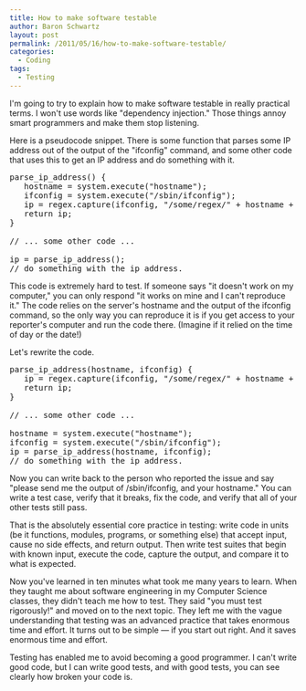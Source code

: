 ```yaml
---
title: How to make software testable
author: Baron Schwartz
layout: post
permalink: /2011/05/16/how-to-make-software-testable/
categories:
  - Coding
tags:
  - Testing
---
```

I'm going to try to explain how to make software testable in really practical terms. I won't use words like "dependency injection." Those things annoy smart programmers and make them stop listening.

Here is a pseudocode snippet. There is some function that parses some IP address out of the output of the "ifconfig" command, and some other code that uses this to get an IP address and do something with it.

<pre>parse_ip_address() {
   hostname = system.execute("hostname");
   ifconfig = system.execute("/sbin/ifconfig");
   ip = regex.capture(ifconfig, "/some/regex/" + hostname + "/some/other/regex/");
   return ip;
}

// ... some other code ...

ip = parse_ip_address();
// do something with the ip address.
</pre>

This code is extremely hard to test. If someone says "it doesn't work on my computer," you can only respond "it works on mine and I can't reproduce it." The code relies on the server's hostname and the output of the ifconfig command, so the only way you can reproduce it is if you get access to your reporter's computer and run the code there. (Imagine if it relied on the time of day or the date!)

Let's rewrite the code.

<pre>parse_ip_address(hostname, ifconfig) {
   ip = regex.capture(ifconfig, "/some/regex/" + hostname + "/some/other/regex/");
   return ip;
}

// ... some other code ...

hostname = system.execute("hostname");
ifconfig = system.execute("/sbin/ifconfig");
ip = parse_ip_address(hostname, ifconfig);
// do something with the ip address.
</pre>

Now you can write back to the person who reported the issue and say "please send me the output of /sbin/ifconfig, and your hostname." You can write a test case, verify that it breaks, fix the code, and verify that all of your other tests still pass.

That is the absolutely essential core practice in testing: write code in units (be it functions, modules, programs, or something else) that accept input, cause no side effects, and return output. Then write test suites that begin with known input, execute the code, capture the output, and compare it to what is expected.

Now you've learned in ten minutes what took me many years to learn. When they taught me about software engineering in my Computer Science classes, they didn't teach me how to test. They said "you must test rigorously!" and moved on to the next topic. They left me with the vague understanding that testing was an advanced practice that takes enormous time and effort. It turns out to be simple &#8212; if you start out right. And it saves enormous time and effort.

Testing has enabled me to avoid becoming a good programmer. I can't write good code, but I can write good tests, and with good tests, you can see clearly how broken your code is.
